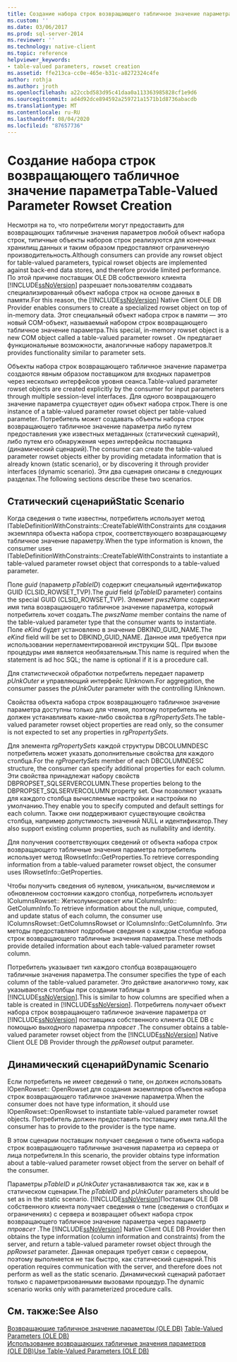 ```yaml
---
title: Создание набора строк возвращающего табличное значение параметра | Документация Майкрософт
ms.custom: ''
ms.date: 03/06/2017
ms.prod: sql-server-2014
ms.reviewer: ''
ms.technology: native-client
ms.topic: reference
helpviewer_keywords:
- table-valued parameters, rowset creation
ms.assetid: ffe213ca-cc0e-465e-b31c-a8272324c4fe
author: rothja
ms.author: jroth
ms.openlocfilehash: a22ccbd583d95c41daa0a113363985828cf1e9d6
ms.sourcegitcommit: ad4d92dce894592a259721a1571b1d8736abacdb
ms.translationtype: MT
ms.contentlocale: ru-RU
ms.lasthandoff: 08/04/2020
ms.locfileid: "87657736"
---
```

# <a name="table-valued-parameter-rowset-creation"></a><span data-ttu-id="5c2aa-102">Создание набора строк возвращающего табличное значение параметра</span><span class="sxs-lookup"><span data-stu-id="5c2aa-102">Table-Valued Parameter Rowset Creation</span></span>
  <span data-ttu-id="5c2aa-103">Несмотря на то, что потребители могут предоставить для возвращающих табличные значения параметров любой объект набора строк, типичные объекты наборов строк реализуются для конечных хранилищ данных и таким образом предоставляют ограниченную производительность.</span><span class="sxs-lookup"><span data-stu-id="5c2aa-103">Although consumers can provide any rowset object for table-valued parameters, typical rowset objects are implemented against back-end data stores, and therefore provide limited performance.</span></span> <span data-ttu-id="5c2aa-104">По этой причине поставщик OLE DB собственного клиента [!INCLUDE[ssNoVersion](../../includes/ssnoversion-md.md)] разрешает пользователям создавать специализированный объект набора строк на основе данных в памяти.</span><span class="sxs-lookup"><span data-stu-id="5c2aa-104">For this reason, the [!INCLUDE[ssNoVersion](../../includes/ssnoversion-md.md)] Native Client OLE DB Provider enables consumers to create a specialized rowset object on top of in-memory data.</span></span> <span data-ttu-id="5c2aa-105">Этот специальный объект набора строк в памяти — это новый COM-объект, называемый набором строк возвращающего табличное значение параметра.</span><span class="sxs-lookup"><span data-stu-id="5c2aa-105">This special, in-memory rowset object is a new COM object called a table-valued parameter rowset .</span></span> <span data-ttu-id="5c2aa-106">Он предлагает функциональные возможности, аналогичные набору параметров.</span><span class="sxs-lookup"><span data-stu-id="5c2aa-106">It provides functionality similar to parameter sets.</span></span>  
  
 <span data-ttu-id="5c2aa-107">Объекты набора строк возвращающего табличное значение параметра создаются явным образом поставщиком для входных параметров через несколько интерфейсов уровня сеанса.</span><span class="sxs-lookup"><span data-stu-id="5c2aa-107">Table-valued parameter rowset objects are created explicitly by the consumer for input parameters through multiple session-level interfaces.</span></span> <span data-ttu-id="5c2aa-108">Для одного возвращающего значение параметра существует один объект набора строк.</span><span class="sxs-lookup"><span data-stu-id="5c2aa-108">There is one instance of a table-valued parameter rowset object per table-valued parameter.</span></span> <span data-ttu-id="5c2aa-109">Потребитель может создавать объекты набора строк возвращающего табличное значение параметра либо путем предоставления уже известных метаданных (статический сценарий), либо путем его обнаружения через интерфейсы поставщика (динамический сценарий).</span><span class="sxs-lookup"><span data-stu-id="5c2aa-109">The consumer can create the table-valued parameter rowset objects either by providing metadata information that is already known (static scenario), or by discovering it through provider interfaces (dynamic scenario).</span></span> <span data-ttu-id="5c2aa-110">Эти два сценария описаны в следующих разделах.</span><span class="sxs-lookup"><span data-stu-id="5c2aa-110">The following sections describe these two scenarios.</span></span>  
  
## <a name="static-scenario"></a><span data-ttu-id="5c2aa-111">Статический сценарий</span><span class="sxs-lookup"><span data-stu-id="5c2aa-111">Static Scenario</span></span>  
 <span data-ttu-id="5c2aa-112">Когда сведения о типе известны, потребитель использует метод ITableDefinitionWithConstraints::CreateTableWithConstraints для создания экземпляра объекта набора строк, соответствующего возвращающему табличное значение параметру.</span><span class="sxs-lookup"><span data-stu-id="5c2aa-112">When the type information is known, the consumer uses ITableDefinitionWithConstraints::CreateTableWithConstraints to instantiate a table-valued parameter rowset object that corresponds to a table-valued parameter.</span></span>  
  
 <span data-ttu-id="5c2aa-113">Поле *guid* (параметр *pTableID*) содержит специальный идентификатор GUID (CLSID_ROWSET_TVP).</span><span class="sxs-lookup"><span data-stu-id="5c2aa-113">The *guid* field (*pTableID* parameter) contains the special GUID (CLSID_ROWSET_TVP).</span></span> <span data-ttu-id="5c2aa-114">Элемент *pwszName* содержит имя типа возвращающего табличное значение параметра, который потребитель хочет создать.</span><span class="sxs-lookup"><span data-stu-id="5c2aa-114">The *pwszName* member contains the name of the table-valued parameter type that the consumer wants to instantiate.</span></span> <span data-ttu-id="5c2aa-115">Поле *eKind* будет установлено в значение DBKIND_GUID_NAME.</span><span class="sxs-lookup"><span data-stu-id="5c2aa-115">The *eKind* field will be set to DBKIND_GUID_NAME.</span></span> <span data-ttu-id="5c2aa-116">Данное имя требуется при использовании нерегламентированной инструкции SQL. При вызове процедуры имя является необязательным.</span><span class="sxs-lookup"><span data-stu-id="5c2aa-116">This name is required when the statement is ad hoc SQL; the name is optional if it is a procedure call.</span></span>  
  
 <span data-ttu-id="5c2aa-117">Для статистической обработки потребитель передает параметр *pUnkOuter* и управляющий интерфейс IUnknown.</span><span class="sxs-lookup"><span data-stu-id="5c2aa-117">For aggregation, the consumer passes the *pUnkOuter* parameter with the controlling IUnknown.</span></span>  
  
 <span data-ttu-id="5c2aa-118">Свойства объекта набора строк возвращающего табличное значение параметра доступны только для чтения, поэтому потребитель не должен устанавливать какие-либо свойства в *rgPropertySets*.</span><span class="sxs-lookup"><span data-stu-id="5c2aa-118">The table-valued parameter rowset object properties are read only, so the consumer is not expected to set any properties in *rgPropertySets*.</span></span>  
  
 <span data-ttu-id="5c2aa-119">Для элемента *rgPropertySets* каждой структуры DBCOLUMNDESC потребитель может указать дополнительные свойства для каждого столбца.</span><span class="sxs-lookup"><span data-stu-id="5c2aa-119">For the *rgPropertySets* member of each DBCOLUMNDESC structure, the consumer can specify additional properties for each column.</span></span> <span data-ttu-id="5c2aa-120">Эти свойства принадлежат набору свойств DBPROPSET_SQLSERVERCOLUMN.</span><span class="sxs-lookup"><span data-stu-id="5c2aa-120">These properties belong to the DBPROPSET_SQLSERVERCOLUMN property set.</span></span> <span data-ttu-id="5c2aa-121">Они позволяют указать для каждого столбца вычисляемые настройки и настройки по умолчанию.</span><span class="sxs-lookup"><span data-stu-id="5c2aa-121">They enable you to specify computed and default settings for each column.</span></span> <span data-ttu-id="5c2aa-122">Также они поддерживают существующие свойства столбца, например допустимость значений NULL и идентификатор.</span><span class="sxs-lookup"><span data-stu-id="5c2aa-122">They also support existing column properties, such as nullability and identity.</span></span>  
  
 <span data-ttu-id="5c2aa-123">Для получения соответствующих сведений от объекта набора строк возвращающего табличные значения параметра потребитель использует метод IRowsetInfo::GetProperties.</span><span class="sxs-lookup"><span data-stu-id="5c2aa-123">To retrieve corresponding information from a table-valued parameter rowset object, the consumer uses IRowsetInfo::GetProperties.</span></span>  
  
 <span data-ttu-id="5c2aa-124">Чтобы получить сведения об нулевом, уникальном, вычисляемом и обновленном состоянии каждого столбца, потребитель использует IColumnsRowset:: Жетколумнсровсет или IColumnsInfo:: GetColumnInfo.</span><span class="sxs-lookup"><span data-stu-id="5c2aa-124">To retrieve information about the null, unique, computed, and update status of each column, the consumer use IColumnsRowset::GetColumnsRowset or IColumnsInfo::GetColumnInfo.</span></span> <span data-ttu-id="5c2aa-125">Эти методы предоставляют подробные сведения о каждом столбце набора строк возвращающего табличные значения параметра.</span><span class="sxs-lookup"><span data-stu-id="5c2aa-125">These methods provide detailed information about each table-valued parameter rowset column.</span></span>  
  
 <span data-ttu-id="5c2aa-126">Потребитель указывает тип каждого столбца возвращающего табличные значения параметра.</span><span class="sxs-lookup"><span data-stu-id="5c2aa-126">The consumer specifies the type of each column of the table-valued parameter.</span></span> <span data-ttu-id="5c2aa-127">Это действие аналогично тому, как указываются столбцы при создании таблицы в [!INCLUDE[ssNoVersion](../../includes/ssnoversion-md.md)].</span><span class="sxs-lookup"><span data-stu-id="5c2aa-127">This is similar to how columns are specified when a table is created in [!INCLUDE[ssNoVersion](../../includes/ssnoversion-md.md)].</span></span> <span data-ttu-id="5c2aa-128">Потребитель получает объект набора строк возвращающего табличное значение параметра от [!INCLUDE[ssNoVersion](../../includes/ssnoversion-md.md)] поставщика собственного клиента OLE DB с помощью выходного параметра *ппровсет* .</span><span class="sxs-lookup"><span data-stu-id="5c2aa-128">The consumer obtains a table-valued parameter rowset object from the [!INCLUDE[ssNoVersion](../../includes/ssnoversion-md.md)] Native Client OLE DB Provider through the *ppRowset* output parameter.</span></span>  
  
## <a name="dynamic-scenario"></a><span data-ttu-id="5c2aa-129">Динамический сценарий</span><span class="sxs-lookup"><span data-stu-id="5c2aa-129">Dynamic Scenario</span></span>  
 <span data-ttu-id="5c2aa-130">Если потребитель не имеет сведений о типе, он должен использовать IOpenRowset:: OpenRowset для создания экземпляров объектов набора строк возвращающего табличное значение параметра.</span><span class="sxs-lookup"><span data-stu-id="5c2aa-130">When the consumer does not have type information, it should use IOpenRowset::OpenRowset to instantiate table-valued parameter rowset objects.</span></span> <span data-ttu-id="5c2aa-131">Потребитель должен предоставить поставщику имя типа.</span><span class="sxs-lookup"><span data-stu-id="5c2aa-131">All the consumer has to provide to the provider is the type name.</span></span>  
  
 <span data-ttu-id="5c2aa-132">В этом сценарии поставщик получает сведения о типе объекта набора строк возвращающего табличные значения параметра из сервера от лица потребителя.</span><span class="sxs-lookup"><span data-stu-id="5c2aa-132">In this scenario, the provider obtains type information about a table-valued parameter rowset object from the server on behalf of the consumer.</span></span>  
  
 <span data-ttu-id="5c2aa-133">Параметры *pTableID* и *pUnkOuter* устанавливаются так же, как и в статическом сценарии.</span><span class="sxs-lookup"><span data-stu-id="5c2aa-133">The *pTableID* and *pUnkOuter* parameters should be set as in the static scenario.</span></span> <span data-ttu-id="5c2aa-134">[!INCLUDE[ssNoVersion](../../includes/ssnoversion-md.md)]Поставщик OLE DB собственного клиента получает сведения о типе (сведения о столбцах и ограничениях) с сервера и возвращает объект набора строк возвращающего табличное значение параметра через параметр *ппровсет* .</span><span class="sxs-lookup"><span data-stu-id="5c2aa-134">The [!INCLUDE[ssNoVersion](../../includes/ssnoversion-md.md)] Native Client OLE DB Provider then obtains the type information (column information and constraints) from the server, and return a table-valued parameter rowset object through the *ppRowset* parameter.</span></span> <span data-ttu-id="5c2aa-135">Данная операция требует связи с сервером, поэтому выполняется не так быстро, как статический сценарий.</span><span class="sxs-lookup"><span data-stu-id="5c2aa-135">This operation requires communication with the server, and therefore does not perform as well as the static scenario.</span></span> <span data-ttu-id="5c2aa-136">Динамический сценарий работает только с параметризованными вызовами процедур.</span><span class="sxs-lookup"><span data-stu-id="5c2aa-136">The dynamic scenario works only with parameterized procedure calls.</span></span>  
  
## <a name="see-also"></a><span data-ttu-id="5c2aa-137">См. также:</span><span class="sxs-lookup"><span data-stu-id="5c2aa-137">See Also</span></span>  
 <span data-ttu-id="5c2aa-138">[Возвращающие табличное значение параметры &#40;OLE DB&#41;](table-valued-parameters-ole-db.md) </span><span class="sxs-lookup"><span data-stu-id="5c2aa-138">[Table-Valued Parameters &#40;OLE DB&#41;](table-valued-parameters-ole-db.md) </span></span>  
 [<span data-ttu-id="5c2aa-139">Использование возвращающих табличные значения параметров &#40;OLE DB&#41;</span><span class="sxs-lookup"><span data-stu-id="5c2aa-139">Use Table-Valued Parameters &#40;OLE DB&#41;</span></span>](../native-client-ole-db-how-to/use-table-valued-parameters-ole-db.md)  
  
  
